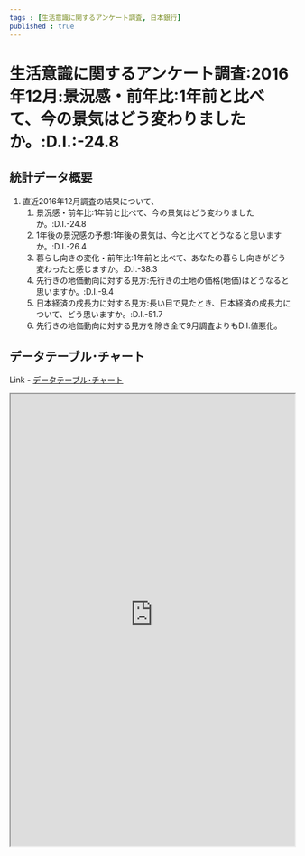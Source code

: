 ```yaml
--- 
tags : [生活意識に関するアンケート調査, 日本銀行] 
published : true
---
```

# 生活意識に関するアンケート調査:2016年12月:景況感・前年比:1年前と比べて、今の景気はどう変わりましたか。:D.I.:-24.8
## 統計データ概要
1. 直近2016年12月調査の結果について、
	1. 景況感・前年比:1年前と比べて、今の景気はどう変わりましたか。:D.I.-24.8
	1. 1年後の景況感の予想:1年後の景気は、今と比べてどうなると思いますか。:D.I.-26.4
	1. 暮らし向きの変化・前年比:1年前と比べて、あなたの暮らし向きがどう変わったと感じますか。:D.I.-38.3
	1. 先行きの地価動向に対する見方:先行きの土地の価格(地価)はどうなると思いますか。:D.I.-9.4
	1. 日本経済の成長力に対する見方:長い目で見たとき、日本経済の成長力について、どう思いますか。:D.I.-51.7
	1. 先行きの地価動向に対する見方を除き全て9月調査よりもD.I.値悪化。
	
## データテーブル･チャート
Link - [データテーブル･チャート](http://knowledgevault.saecanet.com/charts/am-consulting.co.jp-OpinionSurvey.html)
<iframe src="http://knowledgevault.saecanet.com/charts/am-consulting.co.jp-OpinionSurvey.html" width="100%" height="800px"></iframe>